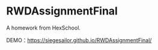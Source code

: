 # RWDAssignmentFinal
A homework from HexSchool.

DEMO：https://siegesailor.github.io/RWDAssignmentFinal/
